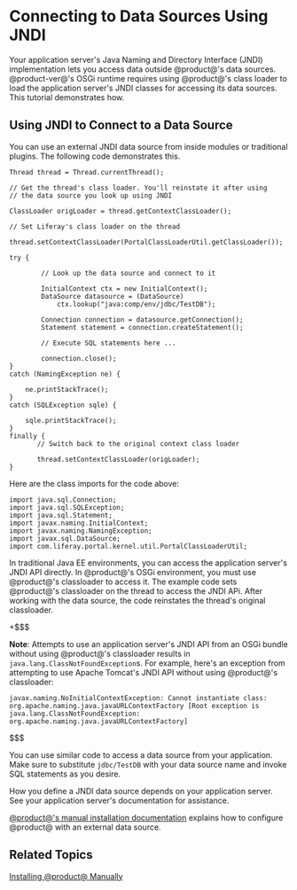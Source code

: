 # Connecting to Data Sources Using JNDI [](id=connecting-to-data-sources-using-jndi)

Your application server's Java Naming and Directory Interface (JNDI)
implementation lets you access data outside @product@'s data sources.
@product-ver@'s OSGi runtime requires using @product@'s class loader to load the
application server's JNDI classes for accessing its data sources. This tutorial
demonstrates how. 

## Using JNDI to Connect to a Data Source [](id=using-jndi-to-connect-to-a-data-source)

You can use an external JNDI data source from inside modules or traditional
plugins. The following code demonstrates this.

    Thread thread = Thread.currentThread();

    // Get the thread's class loader. You'll reinstate it after using
    // the data source you look up using JNDI

    ClassLoader origLoader = thread.getContextClassLoader();
    
    // Set Liferay's class loader on the thread
    
    thread.setContextClassLoader(PortalClassLoaderUtil.getClassLoader());

    try {

            // Look up the data source and connect to it

            InitialContext ctx = new InitialContext();
            DataSource datasource = (DataSource)
                ctx.lookup("java:comp/env/jdbc/TestDB");

            Connection connection = datasource.getConnection();
            Statement statement = connection.createStatement();

            // Execute SQL statements here ...

            connection.close();
    }
    catch (NamingException ne) {

        ne.printStackTrace();
    }
	catch (SQLException sqle) {

		sqle.printStackTrace();
	}
    finally {
           // Switch back to the original context class loader

           thread.setContextClassLoader(origLoader);
    }

Here are the class imports for the code above:

    import java.sql.Connection;
    import java.sql.SQLException;
    import java.sql.Statement;
    import javax.naming.InitialContext;
    import javax.naming.NamingException;
    import javax.sql.DataSource;
    import com.liferay.portal.kernel.util.PortalClassLoaderUtil;

In traditional Java EE environments, you can access the application server's
JNDI API directly. In @product@'s OSGi environment, you must use @product@'s
classloader to access it. The example code sets @product@'s classloader on the
thread to access the JNDI APi. After working with the data source, the code
reinstates the thread's original classloader.

+$$$

**Note**: Attempts to use an application server's JNDI API from an OSGi bundle
without using @product@'s classloader results in
`java.lang.ClassNotFoundException`s. For example, here's an exception from
attempting to use Apache Tomcat's JNDI API without using @product@'s
classloader:

    javax.naming.NoInitialContextException: Cannot instantiate class:
    org.apache.naming.java.javaURLContextFactory [Root exception is
    java.lang.ClassNotFoundException:
    org.apache.naming.java.javaURLContextFactory]

$$$

You can use similar code to access a data source from your application. Make
sure to substitute `jdbc/TestDB` with your data source name and invoke SQL
statements as you desire.

How you define a JNDI data source depends on your application server. See your
application server's documentation for assistance. 

[@product@'s manual installation documentation](/develop/tutorials/-/knowledge_base/7-0/installing-liferay-manually#manual-configuration)
explains how to configure @product@ with an external data source. 

## Related Topics [](id=related-topics)

[Installing @product@ Manually](/discover/deployment/-/knowledge_base/7-0/installing-liferay-manually)
